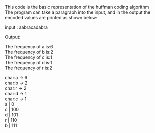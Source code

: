 This code is the basic representation of the huffman coding algorithm<br>
The program can take a paragraph into the input, and in the output the encoded values are printed as shown below:

input : aabracadabra

Output:

The frequency of a is:6<br>
The frequency of b is:2<br>
The frequency of c is:1<br>
The frequency of d is:1<br>
The frequency of r is:2<br>

char:a -> 6<br>
char:b -> 2<br>
char:r -> 2<br>
char:d -> 1<br>
char:c -> 1<br>
  a   | 0<br>
  c   | 100<br>
  d   | 101<br>
  r   | 110<br>
  b   | 111<br>
